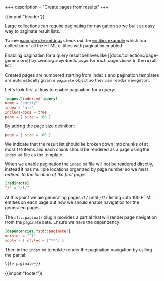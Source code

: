 +++
description = "Create pages from results"
+++

{{import "header"}}

Large collections can require paginating for navigation so we built an easy way to paginate result lists.

To see [example site settings][entities-site-settings] check out the [entities example][entities-example] which is a collection of all the HTML entities with pagination enabled.

Enabling pagination for a query result behaves like [[docs/collections/page-generators]] by creating a *synthetic page* for each *page chunk* in the result list.

Created pages are numbered starting from index `1` and pagination templates are automatically given a `paginate` object so they can render navigation.

Let's look first at how to enable pagination for a query:

```toml
[pages."index.md".query]
name = "entity"
index = "all"
include-docs = true
page = { size = 100 }
```

By adding the page size definition:

```toml
page = { size = 100 }
```

We indicate that the result list should be broken down into chunks of at most `100` items and each chunk should be rendered as a page using the `index.md` file as the template.

When we enable pagination the `index.md` file will not be rendered directly, instead it has multiple locations organized by page number so we must *redirect to the location of the first page*:

```toml
[redirects]
"/" = "/1/"
```

At this point we are generating pages `/1/` until `/22/` listing upto 100 HTML entities on each page but now we should enable navigation for the generated pages.

The `std::paginate` plugin provides a partial that will render page navigation from the `paginate` data. Ensure we have the dependency:

```toml
[dependencies."std::paginate"]
version = "^1"
apply = { styles = ["**"] }
```

Then in the `index.md` template render the pagination navigation by calling the partial:

```handlebars
\{{> paginate~}}
```

{{import "footer"}}

[entities-site-settings]: https://github.com/uwe-app/examples/blob/main/collections/entities/site.toml
[entities-example]: https://github.com/uwe-app/examples/tree/main/collections/entities

